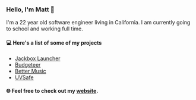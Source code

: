 ### Hello, I'm Matt 👋
I'm a 22 year old software engineer living in California. I am currently going to school and working full time.

#### 💻 Here's a list of some of my projects
 * [Jackbox Launcher](https://github.com/rrajra/JackboxLauncher)
 * [Budgeteer](https://github.com/rrajra/Budgeteer)
 * [Better Music](https://github.com/rrajra/MusicPlayer)
 * [UVSafe](https://github.com/rrajra/UVSafe)
 
 #### 🌐 Feel free to check out my [website](https://abrahams.dev).
